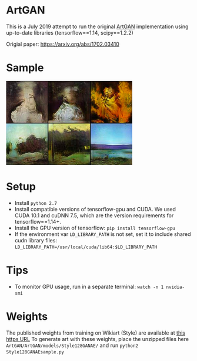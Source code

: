 # ArtGAN
This is a July 2019 attempt to run the original [ArtGAN](https://github.com/cs-chan/ArtGAN) implementation using up-to-date libraries (tensorflow==1.14, scipy==1.2.2)

Origial paper: https://arxiv.org/abs/1702.03410

# Sample

![sample_image](ArtGAN/genimgs/Style128GANAEsample/style_sample_128x128.png)


# Setup
- Install `python 2.7`
- Install compatible versions of tensorflow-gpu and CUDA. We used CUDA 10.1 and cuDNN 7.5, which are the version requirements for tensorflow==1.14+.
- Install the GPU version of tensorflow: `pip install tensorflow-gpu`
- If the environment var `LD_LIBRARY_PATH` is not set, set it to include shared cudn library files: `LD_LIBRARY_PATH=/usr/local/cuda/lib64:$LD_LIBRARY_PATH` 

# Tips
- To monitor GPU usage, run in a separate terminal:
`watch -n 1 nvidia-smi`

# Weights
The published weights from training on Wikiart (Style) are available at [this https URL](https://drive.google.com/file/d/1PL9zC9i9Cww8sD2uq00el1fz5HjeTlaP/view?usp=sharing)
To generate art with these weights, place the unzipped files here `ArtGAN/ArtGAN/models/Style128GANAE/` and run `python2 Style128GANAEsample.py`
